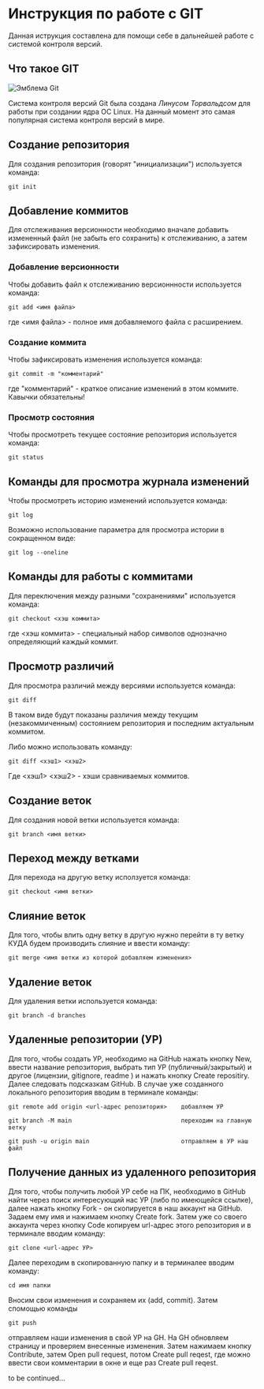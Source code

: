 # **Инструкция по работе с GIT**

Данная иструкция составлена для помощи себе в дальнейшей работе с системой контроля версий.

## Что такое GIT

![Эмблема Git](git.JPG)

Система контроля версий Git была создана *Линусом Торвальдсом* для работы при создании ядра ОС Linux. На данный момент это самая популярная система контроля версий в мире.

## Создание репозитория

Для создания репозитория (говорят "инициализации") используется команда:

    git init

## Добавление коммитов

Для отслеживания версионности необходимо вначале добавить измененный файл (не забыть его сохранить) к отслеживанию, а затем зафиксировать изменения.

### Добавление версионности

Чтобы добавить файл к отслеживанию версионнности используется команда:

    git add <имя файла>

где <имя файла> - полное имя добавляемого файла с расширением.

### Создание коммита

Чтобы зафиксировать изменения используется команда:

    git commit -m "комментарий"

где "комментарий" - краткое описание изменений в этом коммите. Кавычки обязательны!

### Просмотр состояния

Чтобы просмотреть текущее состояние репозитория используется команда:

    git status

## Команды для просмотра журнала изменений

Чтобы просмотреть историю изменений используется команда:

    git log

Возможно использование параметра для просмотра истории в сокращенном виде:

    git log --oneline

## Команды для работы с коммитами

Для переключения между разными "сохранениями" используется команда:

    git checkout <хэш коммита>

где <хэш коммита> - специальный набор символов однозначно определяющий каждый коммит.

## Просмотр различий

Для просмотра различий между версиями используется команда:

    git diff

В таком виде будут показаны различия между текущим (незакоммиченным) состоянием репозитория и последним актуальным коммитом.

Либо можно использовать команду:

    git diff <хэш1> <хэш2>

Где <хэш1> <хэш2> - хэши сравниваемых коммитов.

## Создание веток

Для создания новой ветки используется команда:

    git branch <имя ветки>

## Переход между ветками

Для перехода на другую ветку исползуется команда:

    git checkout <имя ветки>

## Слияние веток

Для того, чтобы влить одну ветку в другую нужно перейти в ту ветку КУДА будем производить слияние и ввести команду:

    git merge <имя ветки из которой добавляем изменения>

## Удаление веток

Для удаления ветки используется команда:
    
    git branch -d branches

## Удаленные репозитории (УР)

Для того, чтобы создать УР, необходимо на GitHub нажать кнопку New, ввести название репозитория, выбрать тип УР (публичный/закрытый) и другое (лицензии, gitignore, readme ) и нажать кнопку Create repositiry.
Далее следовать подсказкам GitHub. В случае уже созданного локального репозитория вводим в терминале команды:

    git remote add origin <url-адрес репозитория>    добавляем УР  

    git branch -M main                               переходим на главную ветку

    git push -u origin main                          отправляем в УР наш файл

## Получение данных из удаленного репозитория

Для того, чтобы получить любой УР себе на ПК, необходимо в GitHub найти через поиск интересующий нас УР (либо по имеющейся ссылке), далее нажать кнопку Fork - он скопируется в наш аккаунт на GitHub. Задаем ему имя и нажимаем кнопку Create fork. Затем уже со своего аккаунта через кнопку Code копируем url-адрес этого репозитория и в терминале вводим команду:

    git clone <url-адрес УР>

Далее переходим в скопированную папку и в терминалее вводим команду:

    cd имя папки

Вносим свои изменения и сохраняем их (add, commit). 
Затем спомощью команды 

    git push

отправляем наши изменения в свой УР на GH.
На GH обновляем страницу и проверяем внесенные изменения. Затем нажимаем кнопку Contribute, затем Open pull request, потом Create pull reqest, где можно ввести свои комментарии в окне и еще раз Create pull reqest.

to be continued...